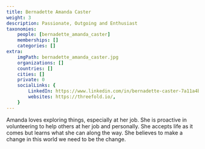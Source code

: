 ```yaml
---
title: Bernadette Amanda Caster
weight: 3
description: Passionate, Outgoing and Enthusiast 
taxonomies:
    people: [bernadette_amanda_caster]
    memberships: []
    categories: []
extra:
    imgPath: bernadette_amanda_caster.jpg
    organizations: []
    countries: []
    cities: []
    private: 0
    socialLinks: {
        LinkedIn: https://www.linkedin.com/in/bernadette-caster-7a11a4b4/,
        websites: https://threefold.io/,
    }
---
```



Amanda loves exploring things, especially at her job. She is proactive in volunteering to help others at her job and personally. She accepts life as it comes but learns what she can along the way. She believes to make a change in this world we need to be the change. 
